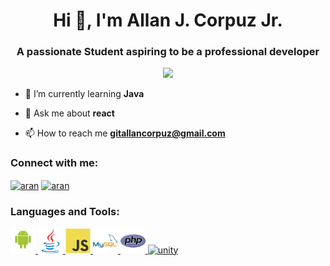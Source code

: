 <h1 align="center">Hi 👋, I'm Allan J. Corpuz Jr.</h1>
<h3 align="center">A passionate Student aspiring to be a professional developer</h3>

<div align="center">
  <img height="200" src="https://media.giphy.com/media/v1.Y2lkPTc5MGI3NjExdmZlZzgzb2Vrcm94YmdmN3JmMjJ0cHpsbGd2cXl5amVlNGVteWsybyZlcD12MV9pbnRlcm5hbF9naWZfYnlfaWQmY3Q9Zw/NVUuyo5DYmBZLKMAvI/giphy.gif"  />
</div>


- 🌱 I’m currently learning **Java**

- 💬 Ask me about **react**

- 📫 How to reach me **gitallancorpuz@gmail.com**

<h3 align="left">Connect with me:</h3>
<p align="left">
<a href="https://twitter.com/aran" target="blank"><img align="center" src="https://raw.githubusercontent.com/rahuldkjain/github-profile-readme-generator/master/src/images/icons/Social/twitter.svg" alt="aran" height="30" width="40" /></a>
<a href="https://instagram.com/aran" target="blank"><img align="center" src="https://raw.githubusercontent.com/rahuldkjain/github-profile-readme-generator/master/src/images/icons/Social/instagram.svg" alt="aran" height="30" width="40" /></a>
</p>

<h3 align="left">Languages and Tools:</h3>
<p align="left"> <a href="https://developer.android.com" target="_blank" rel="noreferrer"> <img src="https://raw.githubusercontent.com/devicons/devicon/master/icons/android/android-original-wordmark.svg" alt="android" width="40" height="40"/> </a> <a href="https://www.java.com" target="_blank" rel="noreferrer"> <img src="https://raw.githubusercontent.com/devicons/devicon/master/icons/java/java-original.svg" alt="java" width="40" height="40"/> </a> <a href="https://developer.mozilla.org/en-US/docs/Web/JavaScript" target="_blank" rel="noreferrer"> <img src="https://raw.githubusercontent.com/devicons/devicon/master/icons/javascript/javascript-original.svg" alt="javascript" width="40" height="40"/> </a> <a href="https://www.mysql.com/" target="_blank" rel="noreferrer"> <img src="https://raw.githubusercontent.com/devicons/devicon/master/icons/mysql/mysql-original-wordmark.svg" alt="mysql" width="40" height="40"/> </a> <a href="https://www.php.net" target="_blank" rel="noreferrer"> <img src="https://raw.githubusercontent.com/devicons/devicon/master/icons/php/php-original.svg" alt="php" width="40" height="40"/> </a> <a href="https://unity.com/" target="_blank" rel="noreferrer"> <img src="https://www.vectorlogo.zone/logos/unity3d/unity3d-icon.svg" alt="unity" width="40" height="40"/> </a> </p>

